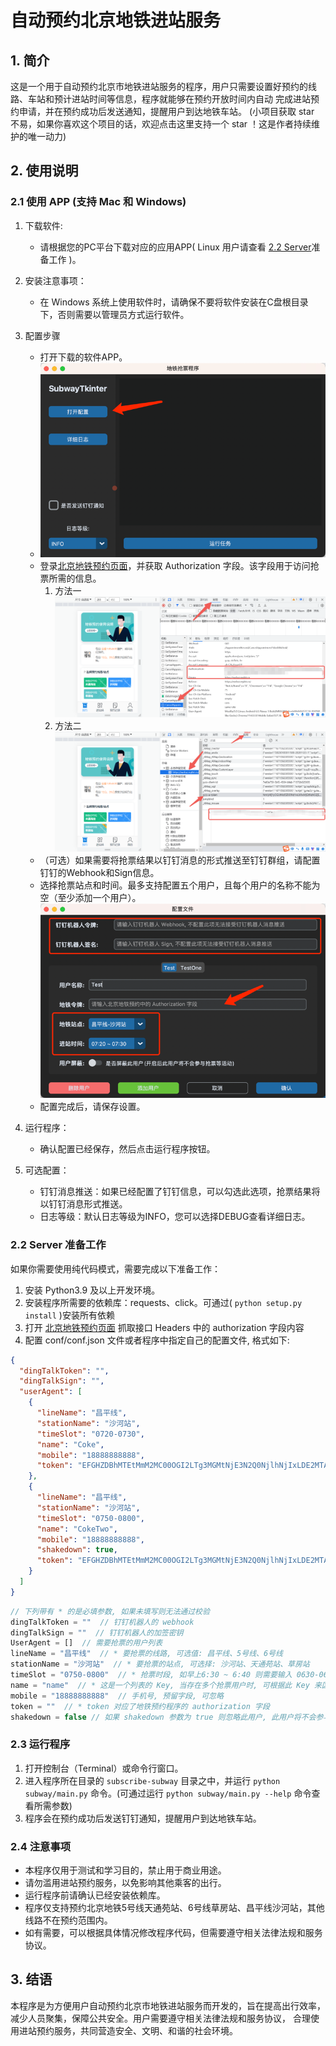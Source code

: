 # 自动预约北京地铁进站服务

## 1. 简介

这是一个用于自动预约北京市地铁进站服务的程序，用户只需要设置好预约的线路、车站和预计进站时间等信息，程序就能够在预约开放时间内自动
完成进站预约申请，并在预约成功后发送通知，提醒用户到达地铁车站。
(小项目获取 star 不易，如果你喜欢这个项目的话，欢迎点击这里支持一个 star ！这是作者持续维护的唯一动力)

## 2. 使用说明

### 2.1 使用 APP (支持 Mac 和 Windows)
1. 下载软件:
   - 请根据您的PC平台下载对应的应用APP( Linux 用户请查看 [2.2 Server](#22-server-)准备工作 )。
2. 安装注意事项：
   - 在 Windows 系统上使用软件时，请确保不要将软件安装在C盘根目录下，否则需要以管理员方式运行软件。
3. 配置步骤
   - 打开下载的软件APP。
   - ![Image](images/openConfig.png)
   - 登录[北京地铁预约页面](https://webui.mybti.cn/#/login)，并获取 Authorization 字段。该字段用于访问抢票所需的信息。
     1. 方法一
     ![Image](images/getAuthorizationOne.png)
     2. 方法二
     ![Image](images/getAuthorizationTwo.png)
   - （可选）如果需要将抢票结果以钉钉消息的形式推送至钉钉群组，请配置钉钉的Webhook和Sign信息。
   - 选择抢票站点和时间。最多支持配置五个用户，且每个用户的名称不能为空（至少添加一个用户）。
      ![Image](images/writeConfig.png)
   - 配置完成后，请保存设置。
4. 运行程序：
   - 确认配置已经保存，然后点击运行程序按钮。

5. 可选配置：
   - 钉钉消息推送：如果已经配置了钉钉信息，可以勾选此选项，抢票结果将以钉钉消息形式推送。
   - 日志等级：默认日志等级为INFO，您可以选择DEBUG查看详细日志。

### 2.2 Server 准备工作

如果你需要使用纯代码模式，需要完成以下准备工作：

1. 安装 Python3.9 及以上开发环境。
2. 安装程序所需要的依赖库：requests、click。可通过( `python setup.py install` )安装所有依赖
3. 打开 [北京地铁预约页面](https://webui.mybti.cn/#/login) 抓取接口 Headers 中的 authorization 字段内容
4. 配置 conf/conf.json 文件或者程序中指定自己的配置文件, 格式如下:
```json
{
  "dingTalkToken": "",
  "dingTalkSign": "",
  "userAgent": [
    {
      "lineName": "昌平线",
      "stationName": "沙河站",
      "timeSlot": "0720-0730",
      "name": "Coke",
      "mobile": "18888888888",
      "token": "EFGHZDBhMTEtMmM2MC00OGI2LTg3MGMtNjE3N2Q0NjlhNjIxLDE2MTA5NzE3MDUwOTIsTXFIeHlKb2JMRFovSTcrQnpPNFRkdXhzSTc4PQ=="
    },
    {
      "lineName": "昌平线",
      "stationName": "沙河站",
      "timeSlot": "0750-0800",
      "name": "CokeTwo",
      "mobile": "18888888888",
      "shakedown": true,
      "token": "EFGHZDBhMTEtMmM2MC00OGI2LTg3MGMtNjE3N2Q0NjlhNjIxLDE2MTA5NzE3MDUwOTIsTXFIeHlKb2JMRFovSTcrQnpPNFRkdXhzSTc4PQ=="
    }
  ]
}
```
```javascript
// 下列带有 * 的是必填参数, 如果未填写则无法通过校验
dingTalkToken = ""  // 钉钉机器人的 webhook
dingTalkSign = ""  // 钉钉机器人的加签密钥
UserAgent = []  // 需要抢票的用户列表
lineName = "昌平线"  // * 要抢票的线路, 可选值: 昌平线、5号线、6号线
stationName = "沙河站"  // * 要抢票的站点, 可选择: 沙河站、天通苑站、草房站
timeSlot = "0750-0800"  // * 抢票时段, 如早上6:30 ~ 6:40 则需要输入 0630-0640
name = "name"  // * 这是一个列表的 Key, 当存在多个抢票用户时, 可根据此 Key 来区分用户
mobile = "18888888888"  // 手机号, 预留字段, 可忽略
token = ""  // * token 对应了地铁预约程序的 authorization 字段
shakedown = false // 如果 shakedown 参数为 true 则忽略此用户, 此用户将不会参与抢票、验证及消息通知
```

### 2.3 运行程序

1. 打开控制台（Terminal）或命令行窗口。
2. 进入程序所在目录的 `subscribe-subway` 目录之中，并运行 `python subway/main.py` 命令。(可通过运行 `python subway/main.py --help` 命令查看所需参数)
3. 程序会在预约成功后发送钉钉通知，提醒用户到达地铁车站。

### 2.4 注意事项

- 本程序仅用于测试和学习目的，禁止用于商业用途。
- 请勿滥用进站预约服务，以免影响其他乘客的出行。
- 运行程序前请确认已经安装依赖库。
- 程序仅支持预约北京地铁5号线天通苑站、6号线草房站、昌平线沙河站，其他线路不在预约范围内。
- 如有需要，可以根据具体情况修改程序代码，但需要遵守相关法律法规和服务协议。

## 3. 结语

本程序是为方便用户自动预约北京市地铁进站服务而开发的，旨在提高出行效率，减少人员聚集，保障公共安全。用户需要遵守相关法律法规和服务协议，
合理使用进站预约服务，共同营造安全、文明、和谐的社会环境。
